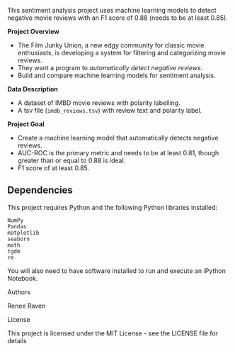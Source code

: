 This sentiment analysis project uses machine learning models to detect negative movie reviews with an F1 score of 0.88 (needs to be at least 0.85).

__Project Overview__
- The Film Junky Union, a new edgy community for classic movie enthusiasts, is developing a system for filtering and categorizing movie reviews.
- They want a program to *automatically detect negative reviews*.
- Build and compare machine learning models for sentiment analysis.

__Data Description__
- A dataset of IMBD movie reviews with polarity labelling.
- A tsv file (`imdb_reviews.tsv`) with review text and polarity label.

__Project Goal__
- Create a machine learning model that automatically detects negative reviews.
- AUC-ROC is the primary metric and needs to be at least 0.81, though greater than or equal to 0.88 is ideal.
- F1 score of at least 0.85.

## Dependencies
This project requires Python and the following Python libraries installed:

    NumPy
    Pandas
    matplotlib
    seaborn
    math
    tgdm
    re
    
You will also need to have software installed to run and execute an iPython Notebook.

Authors

Renee Raven

License

This project is licensed under the MIT License - see the LICENSE file for details

